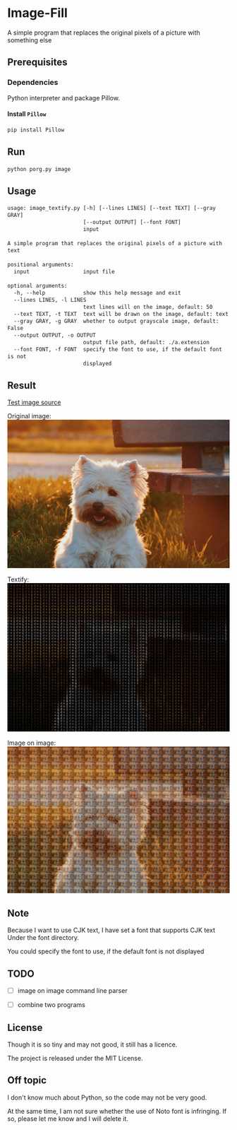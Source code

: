 # Image-Fill

A simple program that replaces the original pixels of a picture with something else

## Prerequisites

### Dependencies

Python interpreter and package Pillow.

#### Install `Pillow`

```bash
pip install Pillow
```

## Run

```bash
python porg.py image
```

## Usage

~~~
usage: image_textify.py [-h] [--lines LINES] [--text TEXT] [--gray GRAY]
                        [--output OUTPUT] [--font FONT]
                        input

A simple program that replaces the original pixels of a picture with text

positional arguments:
  input                 input file

optional arguments:
  -h, --help            show this help message and exit
  --lines LINES, -l LINES
                        text lines will on the image, default: 50
  --text TEXT, -t TEXT  text will be drawn on the image, default: text
  --gray GRAY, -g GRAY  whether to output grayscale image, default: False
  --output OUTPUT, -o OUTPUT
                        output file path, default: ./a.extension
  --font FONT, -f FONT  specify the font to use, if the default font is not
                        displayed
~~~

## Result

[Test image source](https://unsplash.com/photos/sirEpWjfSmo)

Original image:
![original image](./images/dog.jpg)
    
Textify:
![textify image](./images/dog-textified.jpg)

Image on image:
![image on image](./images/dog-image-on-image.jpg)
    
## Note

Because I want to use CJK text, 
I have set a font that supports CJK text Under the font directory.

You could specify the font to use, if the default font is not displayed

## TODO

- [ ] image on image command line parser
- [ ] combine two programs

    
## License

Though it is so tiny and may not good, it still has a licence.

The project is released under the MIT License.

## Off topic

I don't know much about Python, so the code may not be very good.

At the same time, I am not sure whether the use of Noto font is infringing.
If so, please let me know and I will delete it.